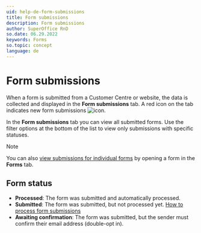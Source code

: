 ```yaml
---
uid: help-de-form-submissions
title: Form submissions
description: Form submissions
author: SuperOffice RnD
so.date: 06.29.2022
keywords: Forms
so.topic: concept
language: de
---
```


# Form submissions

When a form is submitted from a Customer Centre or website, the data is collected and displayed in the **Form submissions** tab. A red icon on the tab indicates new form submissions ![icon][img1].

In the **Form submissions** tab you can view all submitted forms. Use the filter options at the bottom of the list to view only submissions with specific statuses.

> [!NOTE]
> You can also [view submissions for individual forms][1] by opening a form in the **Forms** tab.

## Form status

* **Processed**: The form was submitted and automatically processed.
* **Submitted**: The form was submitted, but not processed yet. [How to process form submissions][2]
* **Awaiting confirmation**: The form was submitted, but the sender must confirm their email address (double-opt in).

<!-- Referenced links -->
[1]: track.md
[2]: process.md

<!-- Referenced images -->
[img1]: ../../../../../media/icons/marketing-and-forms/form-notification.png

